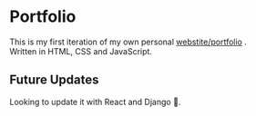# Portfolio

This is my first iteration of my own personal [webstite/portfolio](joshuateguhsantoso.dev) .\
Written in HTML, CSS and JavaScript.

## Future Updates
Looking to update it with React and Django 👀.
